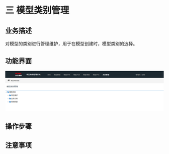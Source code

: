 # 三   模型类别管理

## 业务描述

对模型的类别进行管理维护，用于在模型创建时，模型类别的选择。

## 功能界面

![](/assets/模型类别管理.png)

## 操作步骤

## 注意事项



